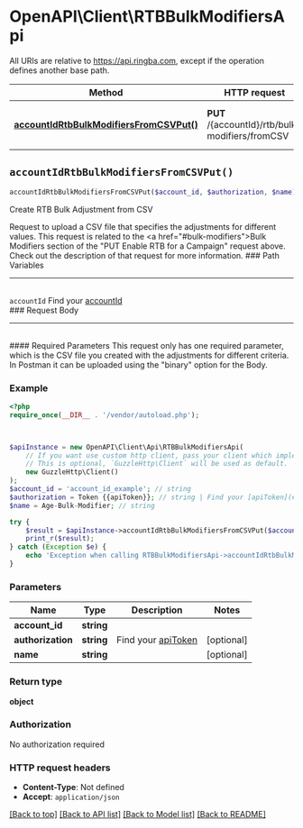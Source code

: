 # OpenAPI\Client\RTBBulkModifiersApi

All URIs are relative to https://api.ringba.com, except if the operation defines another base path.

| Method | HTTP request | Description |
| ------------- | ------------- | ------------- |
| [**accountIdRtbBulkModifiersFromCSVPut()**](RTBBulkModifiersApi.md#accountIdRtbBulkModifiersFromCSVPut) | **PUT** /{accountId}/rtb/bulk-modifiers/fromCSV | Create RTB Bulk Adjustment from CSV |


## `accountIdRtbBulkModifiersFromCSVPut()`

```php
accountIdRtbBulkModifiersFromCSVPut($account_id, $authorization, $name): object
```

Create RTB Bulk Adjustment from CSV

Request to upload a CSV file that specifies the adjustments for different values. This request is related to the <a href=\"#bulk-modifiers\">Bulk Modifiers</a> section of the \"PUT Enable RTB for a Campaign\" request above. Check out the description of that request for more information.  ### Path Variables <hr> <br>  ``accountId`` Find your [accountId](#get-your-account-information) <br>   ### Request Body <hr> <br>  #### Required Parameters  This request only has one required parameter, which is the CSV file you created with the adjustments for different criteria. In Postman it can be uploaded using the \"binary\" option for the Body.

### Example

```php
<?php
require_once(__DIR__ . '/vendor/autoload.php');



$apiInstance = new OpenAPI\Client\Api\RTBBulkModifiersApi(
    // If you want use custom http client, pass your client which implements `GuzzleHttp\ClientInterface`.
    // This is optional, `GuzzleHttp\Client` will be used as default.
    new GuzzleHttp\Client()
);
$account_id = 'account_id_example'; // string
$authorization = Token {{apiToken}}; // string | Find your [apiToken](#get-or-create-api-token)
$name = Age-Bulk-Modifier; // string

try {
    $result = $apiInstance->accountIdRtbBulkModifiersFromCSVPut($account_id, $authorization, $name);
    print_r($result);
} catch (Exception $e) {
    echo 'Exception when calling RTBBulkModifiersApi->accountIdRtbBulkModifiersFromCSVPut: ', $e->getMessage(), PHP_EOL;
}
```

### Parameters

| Name | Type | Description  | Notes |
| ------------- | ------------- | ------------- | ------------- |
| **account_id** | **string**|  | |
| **authorization** | **string**| Find your [apiToken](#get-or-create-api-token) | [optional] |
| **name** | **string**|  | [optional] |

### Return type

**object**

### Authorization

No authorization required

### HTTP request headers

- **Content-Type**: Not defined
- **Accept**: `application/json`

[[Back to top]](#) [[Back to API list]](../../README.md#endpoints)
[[Back to Model list]](../../README.md#models)
[[Back to README]](../../README.md)
